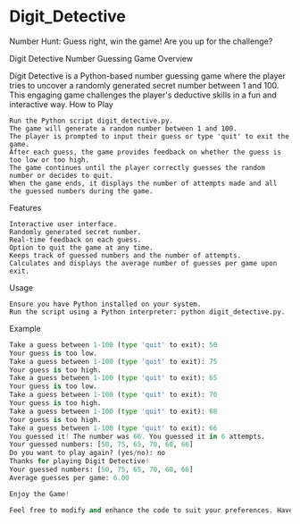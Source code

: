 # Digit_Detective
Number Hunt: Guess right, win the game! Are you up for the challenge?

Digit Detective Number Guessing Game
Overview

Digit Detective is a Python-based number guessing game where the player tries to uncover a randomly generated secret number between 1 and 100. This engaging game challenges the player's deductive skills in a fun and interactive way.
How to Play

    Run the Python script digit_detective.py.
    The game will generate a random number between 1 and 100.
    The player is prompted to input their guess or type 'quit' to exit the game.
    After each guess, the game provides feedback on whether the guess is too low or too high.
    The game continues until the player correctly guesses the random number or decides to quit.
    When the game ends, it displays the number of attempts made and all the guessed numbers during the game.

Features

    Interactive user interface.
    Randomly generated secret number.
    Real-time feedback on each guess.
    Option to quit the game at any time.
    Keeps track of guessed numbers and the number of attempts.
    Calculates and displays the average number of guesses per game upon exit.

Usage

    Ensure you have Python installed on your system.
    Run the script using a Python interpreter: python digit_detective.py.

Example

```python
Take a guess between 1-100 (type 'quit' to exit): 50
Your guess is too low.
Take a guess between 1-100 (type 'quit' to exit): 75
Your guess is too high.
Take a guess between 1-100 (type 'quit' to exit): 65
Your guess is too low.
Take a guess between 1-100 (type 'quit' to exit): 70
Your guess is too high.
Take a guess between 1-100 (type 'quit' to exit): 68
Your guess is too high.
Take a guess between 1-100 (type 'quit' to exit): 66
You guessed it! The number was 66. You guessed it in 6 attempts.
Your guessed numbers: [50, 75, 65, 70, 68, 66]
Do you want to play again? (yes/no): no
Thanks for playing Digit Detective!
Your guessed numbers: [50, 75, 65, 70, 68, 66]
Average guesses per game: 6.00

Enjoy the Game!

Feel free to modify and enhance the code to suit your preferences. Have fun playing the Digit Detective Number Guessing Game!
